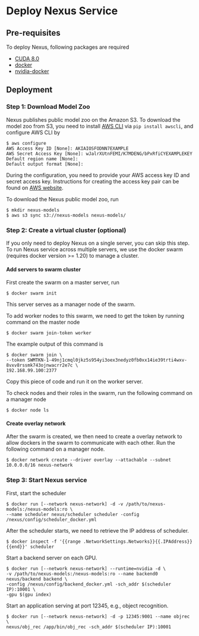 Deploy Nexus Service
====================

Pre-requisites
--------------
To deploy Nexus, following packages are required
* [CUDA 8.0](https://developer.nvidia.com/cuda-80-ga2-download-archive)
* [docker](https://docs.docker.com/install/linux/docker-ce/ubuntu/)
* [nvidia-docker](https://github.com/NVIDIA/nvidia-docker)

Deployment
----------
### Step 1: Download Model Zoo
Nexus publishes public model zoo on the Amazon S3. To download the model zoo
from S3, you need to install [AWS CLI](https://aws.amazon.com/cli/) via
`pip install awscli`, and configure AWS CLI by
```
$ aws configure
AWS Access Key ID [None]: AKIAIOSFODNN7EXAMPLE
AWS Secret Access Key [None]: wJalrXUtnFEMI/K7MDENG/bPxRfiCYEXAMPLEKEY
Default region name [None]:
Default output format [None]:
```
During the configuration, you need to provide your AWS access key ID and
secret access key. Instructions for creating the access key pair can be found
on [AWS website](https://docs.aws.amazon.com/cli/latest/userguide/cli-chap-getting-started.html).

To download the Nexus public model zoo, run
```
$ mkdir nexus-models
$ aws s3 sync s3://nexus-models nexus-models/
```

### Step 2: Create a virtual cluster (optional)
If you only need to deploy Nexus on a single server, you can skip this step.
To run Nexus service across multiple servers, we use the docker swarm (requires
docker version >= 1.20) to manage a cluster.

#### Add servers to swarm cluster

First create the swarm on a master server, run
```
$ docker swarm init
```
This server serves as a manager node of the swarm.

To add worker nodes to this swarm, we need to get the token by running command
on the master node
```
$ docker swarm join-token worker
```
The example output of this command is
```
$ docker swarm join \
--token SWMTKN-1-49nj1cmql0jkz5s954yi3oex3nedyz0fb0xx14ie39trti4wxv-8vxv8rssmk743ojnwacrr2e7c \
192.168.99.100:2377
```
Copy this piece of code and run it on the worker server.

To check nodes and their roles in the swarm, run the following command on a manager node
```
$ docker node ls
```

#### Create overlay network

After the swarm is created, we then need to create a overlay network to allow
dockers in the swarm to communicate with each other. Run the following command on
a manager node.
```
$ docker network create --driver overlay --attachable --subnet 10.0.0.0/16 nexus-network
```

### Step 3: Start Nexus service
First, start the scheduler
```
$ docker run [--network nexus-network] -d -v /path/to/nexus-models:/nexus-models:ro \
--name scheduler nexus/scheduler scheduler -config /nexus/config/scheduler_docker.yml
```
After the scheduler starts, we need to retrieve the IP address of scheduler.
```
$ docker inspect -f '{{range .NetworkSettings.Networks}}{{.IPAddress}}{{end}}' scheduler
```
Start a backend server on each GPU.
```
$ docker run [--network nexus-network] --runtime=nvidia -d \
-v /path/to/nexus-models:/nexus-models:ro --name backend0 nexus/backend backend \
-config /nexus/config/backend_docker.yml -sch_addr $(scheduler IP):10001 \
-gpu $(gpu index)
```
Start an application serving at port 12345, e.g., object recognition.
```
$ docker run [--network nexus-network] -d -p 12345:9001 --name objrec \
nexus/obj_rec /app/bin/obj_rec -sch_addr $(scheduler IP):10001
```
